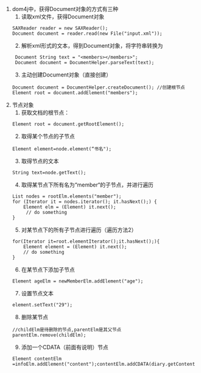 1. dom4j中，获得Document对象的方式有三种
   1. 读取xml文件，获得Document对象
   ```$xslt
   SAXReader reader = new SAXReader();
   Document document = reader.read(new File("input.xml"));
   ```
   2. 解析xml形式的文本，得到Document对象，将字符串转换为
   ```$xslt
    Document String text = "<members></members>";
    Document document = DocumentHelper.parseText(text);
    ```
    3. 主动创建Document对象（直接创建）
    ```$xslt
    Document document = DocumentHelper.createDocument(); //创建根节点
    Element root = document.addElement("members");
    ```
2. 节点对象
    1. 获取文档的根节点：
    ```$xslt
    Element root = document.getRootElement();
    ```
    2. 取得某个节点的子节点
    ```$xslt
    Element element=node.element(“书名");
    ```
    3. 取得节点的文本
    ```$xslt
    String text=node.getText();
    ```
    4. 取得某节点下所有名为“member“的子节点，并进行遍历
    ```$xslt
    List nodes = rootElm.elements("member");
    for (Iterator it = nodes.iterator(); it.hasNext();) {     
        Element elm = (Element) it.next();   
         // do something 
    }
    ```
    5. 对某节点下的所有子节点进行遍历（遍历方法2）
    ```$xslt
    for(Iterator it=root.elementIterator();it.hasNext();){       
        Element element = (Element) it.next();       
        // do something   
    }
    ```
    6. 在某节点下添加子节点
    ```$xslt
    Element ageElm = newMemberElm.addElement("age");
    ```
    7. 设置节点文本
    ```$xslt
    element.setText("29");
    ```
    8. 删除某节点
    ```$xslt
    //childElm是待删除的节点,parentElm是其父节点
    parentElm.remove(childElm);
    ```
    9. 添加一个CDATA（前面有说明）节点
    ```$xslt
    Element contentElm =infoElm.addElement("content");contentElm.addCDATA(diary.getContent());
    ```